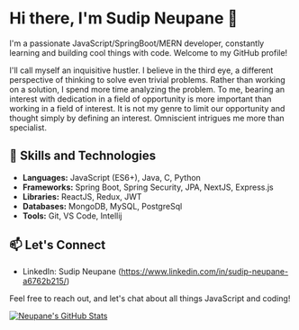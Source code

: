 # Hi there, I'm Sudip Neupane 👋

I'm a passionate JavaScript/SpringBoot/MERN developer, constantly learning and building cool things with code. Welcome to my GitHub profile!

I'll call myself an inquisitive hustler. I believe in the third eye, a different perspective of thinking to solve even trivial problems. 
Rather than working on a solution, I spend more time analyzing the problem. 
To me, bearing an interest with dedication in a field of opportunity is more important than working in a field of interest. 
It is not my genre to limit our opportunity and thought simply by defining an interest. Omniscient intrigues me more than specialist.

## 🚀 Skills and Technologies

- **Languages:** JavaScript (ES6+), Java, C, Python
- **Frameworks:** Spring Boot, Spring Security, JPA, NextJS, Express.js
- **Libraries:** ReactJS, Redux, JWT
- **Databases:** MongoDB, MySQL, PostgreSql
- **Tools:** Git, VS Code, Intellij

## 📫 Let's Connect

- LinkedIn: Sudip Neupane (https://www.linkedin.com/in/sudip-neupane-a6762b215/)

Feel free to reach out, and let's chat about all things JavaScript and coding!

[![Neupane's GitHub Stats](https://github-readme-stats.vercel.app/api?username=neup-sudip&hide=issues&count_private=true&show_icons=true&theme=calm)](https://github.com/neup-sudip)

